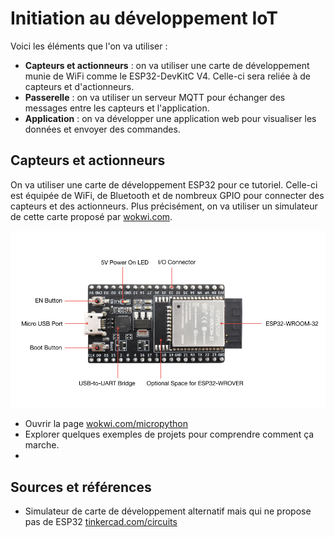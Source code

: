 # Initiation au développement IoT

Voici les éléments que l'on va utiliser :

- **Capteurs et actionneurs** : on va utiliser une carte de développement munie de WiFi comme le ESP32-DevKitC V4.
    Celle-ci sera reliée à de capteurs et d'actionneurs.
- **Passerelle** : on va utiliser un serveur MQTT pour échanger des messages entre les capteurs et l'application.
- **Application** : on va développer une application web pour visualiser les données et envoyer des commandes.

## Capteurs et actionneurs

On va utiliser une carte de développement ESP32 pour ce tutoriel.
Celle-ci est équipée de WiFi, de Bluetooth et de nombreux GPIO pour connecter des capteurs et des actionneurs.
Plus précisément, on va utiliser un simulateur de cette carte proposé par [wokwi.com](https://docs.wokwi.com/guides/esp32).

![ESP32-DevKitC V4](./img/esp32-devkitc-functional-overview.jpg)

- Ouvrir la page [wokwi.com/micropython](https://wokwi.com/micropython)
- Explorer quelques exemples de projets pour comprendre comment ça marche.
- [](https://docs.wokwi.com/guides/esp32#micropython)

## Sources et références

- Simulateur de carte de développement alternatif mais qui ne propose pas de ESP32 [tinkercad.com/circuits](https://www.tinkercad.com/circuits)
